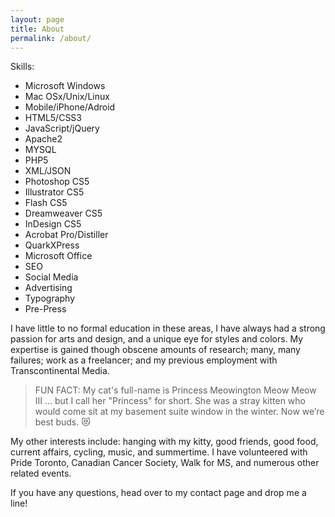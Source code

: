 ```yaml
---
layout: page
title: About
permalink: /about/
---
```

Skills:
* Microsoft Windows
* Mac OSx/Unix/Linux
* Mobile/iPhone/Adroid
* HTML5/CSS3
* JavaScript/jQuery
* Apache2
* MYSQL
* PHP5
* XML/JSON
* Photoshop CS5
* Illustrator CS5
* Flash CS5
* Dreamweaver CS5
* InDesign CS5
* Acrobat Pro/Distiller
* QuarkXPress
* Microsoft Office
* SEO
* Social Media
* Advertising
* Typography
* Pre-Press

I have little to no formal education in these areas, I have always had a strong passion for arts and design, and a unique eye for styles and colors. My expertise is gained though obscene amounts of research; many, many failures; work as a freelancer; and my previous employment with Transcontinental Media.

> FUN FACT: My cat's full-name is Princess Meowington Meow Meow III … but I call her "Princess" for short. She was a stray kitten who would come sit at my basement suite window in the winter. Now we’re best buds. 😻

My other interests include: hanging with my kitty, good friends, good food, current affairs, cycling, music, and summertime. I have volunteered with Pride Toronto, Canadian Cancer Society, Walk for MS, and numerous other related events.

If you have any questions, head over to my contact page and drop me a line!
